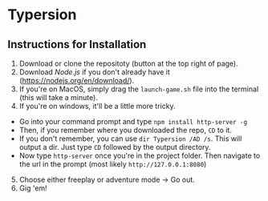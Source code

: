 # Typersion
## Instructions for Installation
1. Download or clone the repositoty (button at the top right of page).
2. Download *Node.js* if you don't already have it (https://nodejs.org/en/download/).
3. If you're on MacOS, simply drag the `launch-game.sh` file into the terminal (this will take a minute).  
4. If you're on windows, it'll be a little more tricky.
  * Go into your command prompt and type `npm install http-server -g`
  * Then, if you remember where you downloaded the repo, `CD` to it. 
  * If you don't remember, you can use `dir Typersion /AD /s`. This will output a dir. Just type `CD` followed by the output directory.
  * Now type `http-server` once you're in the project folder. Then navigate to the url in the prompt (most likely `http://127.0.0.1:8080`)
5. Choose either freeplay or adventure mode -> Go out.
6. Gig 'em!
